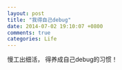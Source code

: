 ```yaml
---
layout: post
title: "我得自己debug"
date: 2014-07-02 19:10:07 +0800
comments: true
categories: Life
---
```

慢工出细活， 得养成自己debug的习惯！